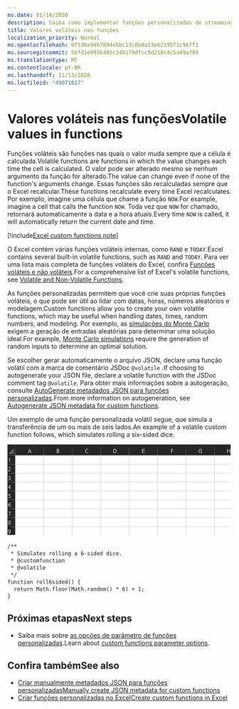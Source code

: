 ```yaml
---
ms.date: 01/14/2020
description: Saiba como implementar funções personalizadas de streaming volátil e offline.
title: Valores voláteis nas funções
localization_priority: Normal
ms.openlocfilehash: 0f530e9d67894ebbc13c8b8a13e6219571c96ff1
ms.sourcegitcommit: 5bfd1e9956485c140179dfcc9d210c4c5a49a789
ms.translationtype: MT
ms.contentlocale: pt-BR
ms.lasthandoff: 11/13/2020
ms.locfileid: "49071627"
---
```

# <a name="volatile-values-in-functions"></a><span data-ttu-id="c6c44-103">Valores voláteis nas funções</span><span class="sxs-lookup"><span data-stu-id="c6c44-103">Volatile values in functions</span></span>

<span data-ttu-id="c6c44-104">Funções voláteis são funções nas quais o valor muda sempre que a célula é calculada.</span><span class="sxs-lookup"><span data-stu-id="c6c44-104">Volatile functions are functions in which the value changes each time the cell is calculated.</span></span> <span data-ttu-id="c6c44-105">O valor pode ser alterado mesmo se nenhum argumento da função for alterado.</span><span class="sxs-lookup"><span data-stu-id="c6c44-105">The value can change even if none of the function's arguments change.</span></span> <span data-ttu-id="c6c44-106">Essas funções são recalculadas sempre que o Excel recalcular.</span><span class="sxs-lookup"><span data-stu-id="c6c44-106">These functions recalculate every time Excel recalculates.</span></span> <span data-ttu-id="c6c44-107">Por exemplo, imagine uma célula que chame a função `NOW`.</span><span class="sxs-lookup"><span data-stu-id="c6c44-107">For example, imagine a cell that calls the function `NOW`.</span></span> <span data-ttu-id="c6c44-108">Toda vez que `NOW` for chamado, retornará automaticamente a data e a hora atuais.</span><span class="sxs-lookup"><span data-stu-id="c6c44-108">Every time `NOW` is called, it will automatically return the current date and time.</span></span>

[!include[Excel custom functions note](../includes/excel-custom-functions-note.md)]

<span data-ttu-id="c6c44-109">O Excel contém várias funções voláteis internas, como `RAND` e `TODAY`.</span><span class="sxs-lookup"><span data-stu-id="c6c44-109">Excel contains several built-in volatile functions, such as `RAND` and `TODAY`.</span></span> <span data-ttu-id="c6c44-110">Para ver uma lista mais completa de funções voláteis do Excel, confira [Funções voláteis e não voláteis](/office/client-developer/excel/excel-recalculation#volatile-and-non-volatile-functions).</span><span class="sxs-lookup"><span data-stu-id="c6c44-110">For a comprehensive list of Excel's volatile functions, see [Volatile and Non-Volatile Functions](/office/client-developer/excel/excel-recalculation#volatile-and-non-volatile-functions).</span></span>

<span data-ttu-id="c6c44-111">As funções personalizadas permitem que você crie suas próprias funções voláteis, o que pode ser útil ao lidar com datas, horas, números aleatórios e modelagem.</span><span class="sxs-lookup"><span data-stu-id="c6c44-111">Custom functions allow you to create your own volatile functions, which may be useful when handling dates, times, random numbers, and modeling.</span></span> <span data-ttu-id="c6c44-112">Por exemplo, as [simulações do Monte Carlo](https://en.wikipedia.org/wiki/Monte_Carlo_method) exigem a geração de entradas aleatórias para determinar uma solução ideal.</span><span class="sxs-lookup"><span data-stu-id="c6c44-112">For example, [Monte Carlo simulations](https://en.wikipedia.org/wiki/Monte_Carlo_method) require the generation of random inputs to determine an optimal solution.</span></span>

<span data-ttu-id="c6c44-113">Se escolher gerar automaticamente o arquivo JSON, declare uma função volátil com a marca de comentário JSDoc `@volatile` .</span><span class="sxs-lookup"><span data-stu-id="c6c44-113">If choosing to autogenerate your JSON file, declare a volatile function with the JSDoc comment tag `@volatile`.</span></span> <span data-ttu-id="c6c44-114">Para obter mais informações sobre a autogeração, consulte [AutoGenerate metadados JSON para funções personalizadas](custom-functions-json-autogeneration.md).</span><span class="sxs-lookup"><span data-stu-id="c6c44-114">From more information on autogeneration, see [Autogenerate JSON metadata for custom functions](custom-functions-json-autogeneration.md).</span></span>

<span data-ttu-id="c6c44-115">Um exemplo de uma função personalizada volátil segue, que simula a transferência de um ou mais de seis lados.</span><span class="sxs-lookup"><span data-stu-id="c6c44-115">An example of a volatile custom function follows, which simulates rolling a six-sided dice.</span></span>

![Um gif mostrando uma função personalizada, retornando um valor aleatório para simular a rolagem de um e seis lados](../images/six-sided-die.gif)

```JS
/**
 * Simulates rolling a 6-sided dice.
 * @customfunction
 * @volatile
 */
function roll6sided() {
  return Math.floor(Math.random() * 6) + 1;
}
```

## <a name="next-steps"></a><span data-ttu-id="c6c44-117">Próximas etapas</span><span class="sxs-lookup"><span data-stu-id="c6c44-117">Next steps</span></span>
* <span data-ttu-id="c6c44-118">Saiba mais sobre [as opções de parâmetro de funções personalizadas](custom-functions-parameter-options.md).</span><span class="sxs-lookup"><span data-stu-id="c6c44-118">Learn about [custom functions parameter options](custom-functions-parameter-options.md).</span></span>

## <a name="see-also"></a><span data-ttu-id="c6c44-119">Confira também</span><span class="sxs-lookup"><span data-stu-id="c6c44-119">See also</span></span>

* [<span data-ttu-id="c6c44-120">Criar manualmente metadados JSON para funções personalizadas</span><span class="sxs-lookup"><span data-stu-id="c6c44-120">Manually create JSON metadata for custom functions</span></span>](custom-functions-json.md)
* [<span data-ttu-id="c6c44-121">Criar funções personalizadas no Excel</span><span class="sxs-lookup"><span data-stu-id="c6c44-121">Create custom functions in Excel</span></span>](custom-functions-overview.md)
